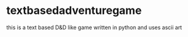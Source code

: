 # textbasedadventuregame
this is a text based D&amp;D like game written in python and uses ascii art
